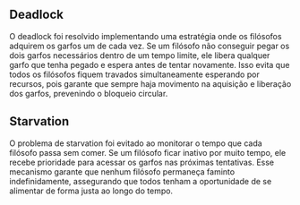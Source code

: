 ## Deadlock

O deadlock foi resolvido implementando uma estratégia onde os filósofos adquirem os garfos um de cada vez. Se um filósofo não conseguir pegar os dois garfos necessários dentro de um tempo limite, ele libera qualquer garfo que tenha pegado e espera antes de tentar novamente. Isso evita que todos os filósofos fiquem travados simultaneamente esperando por recursos, pois garante que sempre haja movimento na aquisição e liberação dos garfos, prevenindo o bloqueio circular.

## Starvation

O problema de starvation foi evitado ao monitorar o tempo que cada filósofo passa sem comer. Se um filósofo ficar inativo por muito tempo, ele recebe prioridade para acessar os garfos nas próximas tentativas. Esse mecanismo garante que nenhum filósofo permaneça faminto indefinidamente, assegurando que todos tenham a oportunidade de se alimentar de forma justa ao longo do tempo.
